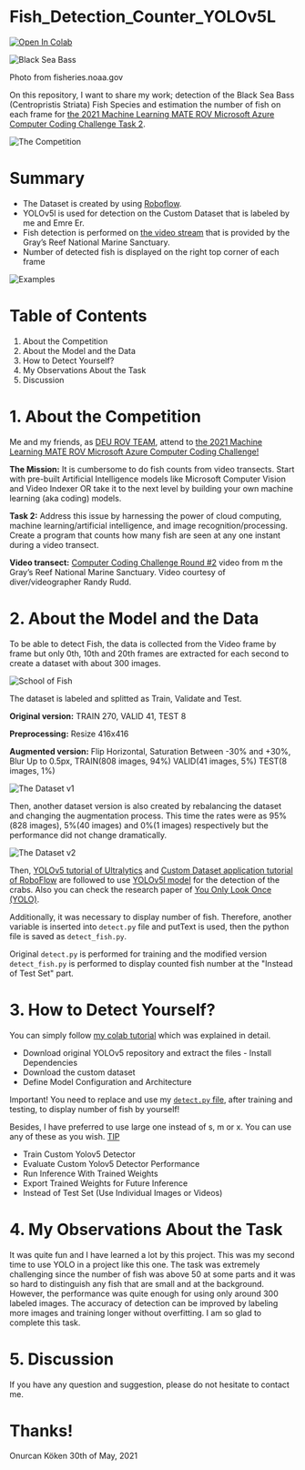 # Fish_Detection_Counter_YOLOv5L

[![Open In Colab](https://colab.research.google.com/assets/colab-badge.svg)](https://colab.research.google.com/github/OnurcanKoken/Fish_Counter_YOLOv5L/blob/main/Fish_Detection_Counter_Colab_YOLOv5/Fish_Detection_Counter_Colab_YOLOv5.ipynb)

![Black Sea Bass](Dataset_Photos/Centropristis_striata.png)

Photo from fisheries.noaa.gov

On this repository, I want to share my work; detection of the Black Sea Bass (Centropristis Striata) Fish Species and estimation the number of fish on each frame for [the 2021 Machine Learning MATE ROV Microsoft Azure Computer Coding Challenge Task 2](http://files.materovcompetition.org/2021/Computer_Coding_Challenge_Round_2.pdf).

![The Competition](Dataset_Photos/MATEROV.PNG)

# Summary
- The Dataset is created by using [Roboflow](https://app.roboflow.com).
- YOLOv5l is used for detection on the Custom Dataset that is labeled by me and Emre Er.
- Fish detection is performed on [the video stream](https://vimeo.com/515388373/99dee8df99) that is provided by the Gray’s Reef National Marine Sanctuary.
- Number of detected fish is displayed on the right top corner of each frame

![Examples](Dataset_Photos/fish_detected.jpg)

# Table of Contents

1. About the Competition
2. About the Model and the Data
3. How to Detect Yourself?
4. My Observations About the Task
5. Discussion

# 1. About the Competition

Me and my friends, as [DEU ROV TEAM](https://www.instagram.com/deurov.team/), attend to [the 2021 Machine Learning MATE ROV Microsoft Azure Computer Coding Challenge!](https://www.materovcompetition.org/content/2021-machine-learning-computer-coding-challenge)

**The Mission:** It is cumbersome to do fish counts from video transects. Start with pre-built Artificial Intelligence models like Microsoft Computer Vision and Video Indexer OR take it to the next level by building your own machine learning (aka coding) models.

**Task 2:** Address this issue by harnessing the power of cloud computing, machine learning/artificial intelligence, and image recognition/processing. Create a program that counts how many fish are seen at any one instant during a video transect.

**Video transect:** [Computer Coding Challenge Round #2](https://vimeo.com/515388373/99dee8df99) video from m the Gray’s Reef National Marine Sanctuary. Video courtesy of diver/videographer Randy Rudd.

# 2. About the Model and the Data

To be able to detect Fish, the data is collected from the Video frame by frame but only 0th, 10th and 20th frames are extracted for each second to create a dataset with about 300 images. 

![School of Fish](Dataset_Photos/fish_2.jpg)

The dataset is labeled and splitted as Train, Validate and Test.

**Original version:** TRAIN 270, VALID 41, TEST 8

**Preprocessing:** Resize 416x416

**Augmented version:** Flip Horizontal, Saturation Between -30% and +30%, Blur Up to 0.5px, TRAIN(808 images, 94%) VALID(41 images, 5%) TEST(8 images, 1%)


![The Dataset v1](Dataset_Photos/dataset_v1.JPG)

Then, another dataset version is also created by rebalancing the dataset and changing the augmentation process. This time the rates were as 95%(828 images), 5%(40 images) and 0%(1 images) respectively but the performance did not change dramatically.

![The Dataset v2](Dataset_Photos/dataset_v2.JPG)

Then, [YOLOv5 tutorial of Ultralytics](https://github.com/ultralytics/yolov5/blob/master/tutorial.ipynb) and [Custom Dataset application tutorial of RoboFlow](https://blog.roboflow.com/how-to-train-yolov5-on-a-custom-dataset/) are followed to use [YOLOv5l model](https://github.com/OnurcanKoken/Crab_Detection_YOLOv5L/blob/main/yolov5l.yaml) for the detection of the crabs.
Also you can check the research paper of [You Only Look Once (YOLO)](https://arxiv.org/pdf/1506.02640.pdf).

Additionally, it was necessary to display number of fish. Therefore, another variable is inserted into `detect.py` file and putText is used, then the python file is saved as `detect_fish.py`.

Original `detect.py` is performed for training and the modified version `detect_fish.py` is performed to display counted fish number at the "Instead of Test Set" part.

# 3. How to Detect Yourself?

You can simply follow [my colab tutorial](https://colab.research.google.com/github/OnurcanKoken/Fish_Counter_YOLOv5L/blob/main/Fish_Detection_Counter_Colab_YOLOv5/Fish_Detection_Counter_Colab_YOLOv5.ipynb) which was explained in detail.

- Download original YOLOv5 repository and extract the files - Install Dependencies
- Download the custom dataset
- Define Model Configuration and Architecture
  
Important! You need to replace and use my [`detect.py` file](Python_Files/detect_fish.py), after training and testing, to display number of fish by yourself!

Besides, I have preferred to use large one instead of s, m or x. You can use any of these as you wish. [TIP](Python_Files/hubconf.py)

- Train Custom Yolov5 Detector
- Evaluate Custom Yolov5 Detector Performance
- Run Inference With Trained Weights
- Export Trained Weights for Future Inference
- Instead of Test Set (Use Individual Images or Videos)

# 4. My Observations About the Task

It was quite fun and I have learned a lot by this project. This was my second time to use YOLO in a project like this one. The task was extremely challenging since the number of fish was above 50 at some parts and it was so hard to distinguish any fish that are small and at the background. However, the performance was quite enough for using only around 300 labeled images. The accuracy of detection can be improved by labeling more images and training longer without overfitting. I am so glad to complete this task.

# 5. Discussion

If you have any question and suggestion, please do not hesitate to contact me.

# Thanks!

Onurcan Köken
30th of May, 2021
